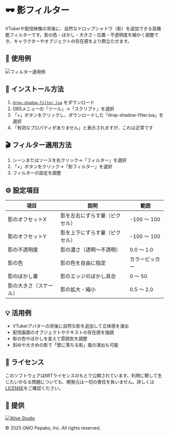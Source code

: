 # 🕶️ 影フィルター

VTuberや配信映像の背後に、自然なドロップシャドウ（影）を追加できる高機能フィルターです。影の色・ぼかし・大きさ・位置・不透明度を細かく調整でき、キャラクターやオブジェクトの存在感をより際立たせます。

## 🎥 使用例

![フィルター適用例](./drop-shadow-filter.gif)

## 🔧 インストール方法

1. [`drop-shadow-filter.lua`](./drop-shadow-filter.lua) をダウンロード
2. OBSメニューの「ツール」→「スクリプト」を選択
3. 「+」ボタンをクリックし、ダウンロードした「drop-shadow-filter.lua」を選択
4. 「有効なプロパティがありません」と表示されますが、これは正常です

## 🎬 フィルター適用方法

1. シーンまたはソースを右クリック→「フィルター」を選択
2. 「+」ボタンをクリック→「影フィルター」を選択
3. フィルターの設定を調整

## ⚙️ 設定項目

| 項目                | 説明                                 | 範囲           |
|---------------------|--------------------------------------|----------------|
| 影のオフセットX     | 影を左右にずらす量（ピクセル）       | -100 ～ 100    |
| 影のオフセットY     | 影を上下にずらす量（ピクセル）       | -100 ～ 100    |
| 影の不透明度        | 影の濃さ（透明～不透明）             | 0.0 ～ 1.0     |
| 影の色              | 影の色を自由に指定                   | カラーピッカー |
| 影のぼかし量        | 影のエッジのぼかし具合               | 0 ～ 50        |
| 影の大きさ（スケール）| 影の拡大・縮小                       | 0.5 ～ 2.0     |

## 💡 活用例

- VTuberアバターの背後に自然な影を追加して立体感を演出
- 配信画面のオブジェクトやテキストの存在感を強調
- 影の色やぼかしを変えて雰囲気を調整
- 斜めや大きめの影で「壁に落ちる影」風の演出も可能

## 📝 ライセンス

このソフトウェアはMITライセンスのもとで公開されています。利用に際して生じたいかなる問題についても、開発元は一切の責任を負いません。詳しくは[LICENSE](../../LICENSE)をご確認ください。

## 🎯 提供

[![Alive Studio](../../assets/alive-studio-logo.png)](https://alive-project.com/studio)

© 2025 GMO Pepabo, Inc. All rights reserved. 